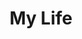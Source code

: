 ---
layout: list
title: My Life
slug: mylife
menu: true
submenu: false
order: 3
description: >
  나의 학교 생활 및 일상 생활을 올리는 곳
---
